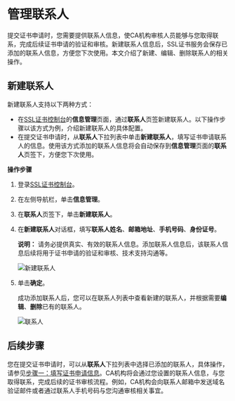 # 管理联系人

提交证书申请时，您需要提供联系人信息，使CA机构审核人员能够与您取得联系，完成后续证书申请的验证和审核。新建联系人信息后，SSL证书服务会保存已添加的联系人信息，方便您下次使用。本文介绍了新建、编辑、删除联系人的相关操作。

## 新建联系人

新建联系人支持以下两种方式：

-   在[SSL证书控制台](https://yundunnext.console.aliyun.com/?p=cas)的**信息管理**页面，通过**联系人**页签新建联系人。以下操作步骤以该方式为例，介绍新建联系人的具体配置。
-   在提交证书申请时，从**联系人**下拉列表中单击**新建联系人**，填写证书申请联系人的信息。使用该方式添加的联系人信息将会自动保存到**信息管理**页面的**联系人**页签下，方便您下次使用。

**操作步骤**

1.  登录[SSL证书控制台](https://yundunnext.console.aliyun.com/?p=cas)。

2.  在左侧导航栏，单击**信息管理**。

3.  在**联系人**页签下，单击**新建联系人**。

4.  在**新建联系人**对话框，填写**联系人姓名**、**邮箱地址**、**手机号码**、**身份证号**。

    **说明：** 请务必提供真实、有效的联系人信息。添加联系人信息后，该联系人信息后续将用于证书申请的验证和审核、技术支持沟通等。

    ![新建联系人](https://static-aliyun-doc.oss-accelerate.aliyuncs.com/assets/img/zh-CN/2640299061/p209880.png)

5.  单击**确定**。

    成功添加联系人后，您可以在联系人列表中查看新建的联系人，并根据需要**编辑**、**删除**已有的联系人。

    ![联系人](https://static-aliyun-doc.oss-accelerate.aliyuncs.com/assets/img/zh-CN/2640299061/p210318.png)


## 后续步骤

您在提交证书申请时，可以从**联系人**下拉列表中选择已添加的联系人，具体操作，请参见[步骤一：填写证书申请信息](/cn.zh-CN/证书申请和提交审核/申请和提交审核流程/步骤一：填写证书申请信息.md)。CA机构将会通过您设置的联系人信息，与您取得联系，完成后续的证书审核流程。例如，CA机构会向联系人邮箱中发送域名验证邮件或者通过联系人手机号码与您沟通审核相关事宜。

